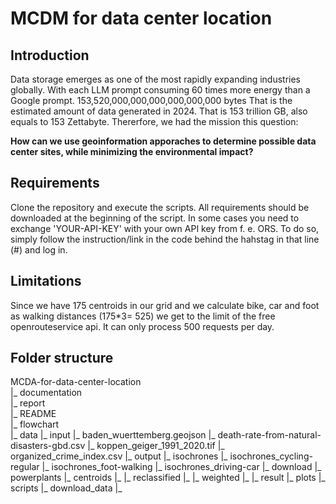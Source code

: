 # MCDM for data center location

## Introduction

Data storage emerges as one of the most rapidly expanding industries globally. With each LLM prompt consuming 60 times more energy than a Google prompt. 
153,520,000,000,000,000,000,000 bytes 
That is the estimated amount of data generated in 2024. That is 153 trillion GB, also equals to 153 Zettabyte.
Thererfore, we had the mission this question:

**How can we use geoinformation apporaches to determine possible data center sites, while minimizing the environmental impact?**

## Requirements
Clone the repository and execute the scripts. All requirements should be downloaded at the beginning of the script. In some cases you need to exchange 'YOUR-API-KEY' with your own API key from f. e. ORS. To do so, simply follow the instruction/link in the code behind the hahstag in that line (#) and log in. 


## Limitations
Since we have 175 centroids in our grid and we calculate bike, car and foot as walking distances (175*3= 525) we get to the limit of the free openrouteservice api. It can only process 500 requests per day.


## Folder structure
MCDA-for-data-center-location  
|_ documentation  
    |_ report  
    |_ README  
    |_ flowchart  
|_ data
    |_ input
        |_ baden_wuerttemberg.geojson
        |_ death-rate-from-natural-disasters-gbd.csv
        |_ koppen_geiger_1991_2020.tif
        |_ organized_crime_index.csv
    |_ output
        |_ isochrones
            |_ isochrones_cycling-regular
            |_ isochrones_foot-walking
            |_ isochrones_driving-car
        |_ download
            |_ powerplants
        |_ centroids
            |_
        |_ reclassified
            |_
        |_ weighted
            |_ 
    |_ result
|_ plots
|_ scripts
    |_ download_data
    |_




    
